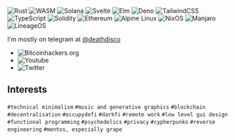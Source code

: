 ![Rust](https://img.shields.io/badge/rust-%23000000.svg?style=for-the-badge&logo=rust&logoColor=white)
![WASM](https://img.shields.io/badge/WASM-%23000000?style=for-the-badge&logo=webassembly&logoColor=white)
![Solana](https://img.shields.io/badge/Solana-%23000000?logo=scrutinizerci&style=for-the-badge&logoColor=white)
![Svelte](https://img.shields.io/badge/svelte-%23000000.svg?style=for-the-badge&logo=svelte&logoColor=white)
![Elm](https://img.shields.io/badge/Elm-%23000000?style=for-the-badge&logo=elm&logoColor=white)
![Deno](https://img.shields.io/badge/deno-%23000000?logo=deno&style=for-the-badge)
![TailwindCSS](https://img.shields.io/badge/tailwind_css-%23000000.svg?style=for-the-badge&logo=tailwind-css&logoColor=white)
![TypeScript](https://img.shields.io/badge/typescript-%23000000.svg?style=for-the-badge&logo=typescript&logoColor=white)
![Solidity](https://img.shields.io/badge/Solidity-%23000000.svg?style=for-the-badge&logo=solidity&logoColor=white)
![Ethereum](https://img.shields.io/badge/Ethereum-%23000000?style=for-the-badge&logo=Ethereum&logoColor=white)
![Alpine Linux](https://img.shields.io/badge/Alpine_Linux-%23000000.svg?style=for-the-badge&logo=alpine-linux&logoColor=white)
![NixOS](https://img.shields.io/badge/Nix-%23000000.svg?style=for-the-badge&logo=nixos&logoColor=white)
![Manjaro](https://img.shields.io/badge/Manjaro-%23000000?style=for-the-badge&logo=Manjaro&logoColor=white)
![LineageOS](https://img.shields.io/badge/lineage_os-%23000000?style=for-the-badge&logo=lineageos&logoColor=white)

I'm mostly on telegram at [@deathdisco](https://t.me/deathdisco)

- ![Bitcoinhackers.org](https://img.shields.io/mastodon/follow/000141408?domain=https%3A%2F%2Fbitcoinhackers.org&label=bitcoinhackers.org&style=social)
- ![Youtube](https://img.shields.io/youtube/channel/views/UCthp5QLzF9dIvtq-EaBmkig?style=social)
- ![Twitter](https://img.shields.io/twitter/follow/deathdisco?label=%40deathdisco&style=social)

## Interests
`#technical minimalism` `#music and generative graphics` `#blockchain` `#decentralisation` `#occupydefi` `#darkfi` `#remote work` `#low level gui design` `#functional programming` `#psychedelics` `#privacy` `#cypherpunks` `#reverse engineering` `#mentos, especially grape`
